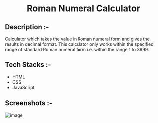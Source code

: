 # <p align="center">Roman Numeral Calculator</p>

## Description :-

Calculator which takes the value in Roman numeral form and gives the results in decimal format.
This calculator only works within the specified range of standard Roman numeral form i.e. within the range 1 to 3999.

## Tech Stacks :-

- HTML
- CSS
- JavaScript

## Screenshots :-

![image](https://github.com/Rakesh9100/CalcDiverse/assets/73993775/3328c033-55ca-42a8-866e-60afbbc151cd)
